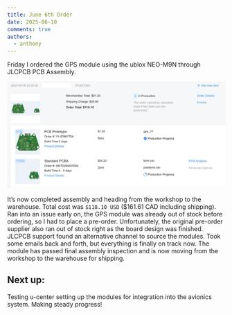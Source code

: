 ```yaml
---
title: June 6th Order
date: 2025-06-10
comments: true
authors:
  - anthony
---
```


<!-- Add these styles (you can also move them into your site’s main CSS) -->
<style>
.blog-figure {
  margin: 2rem 0;
  text-align: center;
}
.blog-figure img {
  max-width: 100%;
  height: auto;
  border: 1px solid #ccc;
  padding: 5px;
}
.blog-figure figcaption {
  margin-top: 0.5rem;
  font-style: italic;
  color: #555;
}
.gallery-container {
  display: flex;
  flex-wrap: wrap;
  gap: 1%;
  margin: 2rem 0;
}
.gallery-container .blog-figure {
  flex: 1 1 49%;
}
</style>

Friday I ordered the GPS module using the ublox NEO-M9N through JLCPCB PCB Assembly. 

![alt text](<order.jpg>)

It’s now completed assembly and heading from the workshop to the warehouse. Total cost was `$118.10 USD` ($161.61 CAD including shipping).
Ran into an issue early on, the GPS module was already out of stock before ordering, so I had to place a pre-order. Unfortunately, the original pre-order supplier also ran out of stock right as the board design was finished. JLCPCB support found an alternative channel to source the modules. Took some emails back and forth, but everything is finally on track now. The module has passed final assembly inspection and is now moving from the workshop to the warehouse for shipping.

## Next up: 

Testing u-center setting up the modules for integration into the avionics system. Making steady progress!


